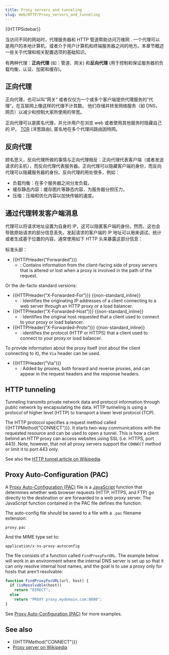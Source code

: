 ```yaml
---
title: Proxy servers and tunneling
slug: Web/HTTP/Proxy_servers_and_tunneling
---
```

{{HTTPSidebar}}

当访问不同的网站时，代理服务器和 HTTP 管道帮助访问万维网 . 一个代理可以是用户的本地计算机，或者介于用户计算机和终端服务器之间的地方。本章节概述一些关于代理和相关配置选项的基础知识。

有两种代理：**正向代理** (如：管道、网关) 和**反向代理** (用于控制和保证服务器的负载均衡、认证、加密和缓存)。

## 正向代理

正向代理，也可以叫“网关” 或者仅仅为一个或多个客户端提供代理服务的“代理”。在互联网上像这样的代理不计其数。 他们存储并转发网络服务（如 DNS，网页）以减少和控制大家所使用的带宽。

正向代理可以是匿名代理，并允许用户在浏览 web 或者使用其他服务时隐藏自己的 IP。 [TOR](https://www.torproject.org/) (洋葱路由), 匿名地在多个代理间路由因特网。

## 反向代理

顾名思义，反向代理所做的事情与正向代理相反：正向代理代表客户端（或者发送请求的主机），而反向代理代表服务器。正向代理可以隐藏客户端的身份，而反向代理可以隐藏服务器的身份。反向代理的用处很多，例如：

- 负载均衡：在多个服务器之间分发负载，
- 缓存静态内容：缓存图片等静态内容，为服务器分担压力，
- 压缩：压缩和优化内容以加快传输的速度。

## 通过代理转发客户端消息

代理可以将请求地址设置为自身的 IP，这可以隐匿客户端的身份。然而，这也会导致原始请求的部分信息丢失。发起请求的客户端的 IP 地址可以用来调试、统计或者生成基于位置的内容。通常使用如下 HTTP 头来暴露这部分信息：

标准头部：

- {{HTTPHeader("Forwarded")}}
  - : Contains information from the client-facing side of proxy servers that is altered or lost when a proxy is involved in the path of the request.

Or the de-facto standard versions:

- {{HTTPHeader("X-Forwarded-For")}} {{non-standard_inline}}
  - : Identifies the originating IP addresses of a client connecting to a web server through an HTTP proxy or a load balancer.
- {{HTTPHeader("X-Forwarded-Host")}} {{non-standard_inline}}
  - : Identifies the original host requested that a client used to connect to your proxy or load balancer.
- {{HTTPHeader("X-Forwarded-Proto")}} {{non-standard_inline}}
  - : identifies the protocol (HTTP or HTTPS) that a client used to connect to your proxy or load balancer.

To provide information about the proxy itself (not about the client connecting to it), the `Via` header can be used.

- {{HTTPHeader("Via")}}
  - : Added by proxies, both forward and reverse proxies, and can appear in the request headers and the response headers.

## HTTP tunneling

Tunneling transmits private network data and protocol information through public network by encapsulating the data. HTTP tunneling is using a protocol of higher level (HTTP) to transport a lower level protocol (TCP).

The HTTP protocol specifies a request method called {{HTTPMethod("CONNECT")}}. It starts two-way communications with the requested resource and can be used to open a tunnel. This is how a client behind an HTTP proxy can access websites using SSL (i.e. HTTPS, port 443). Note, however, that not all proxy servers support the `CONNECT` method or limit it to port 443 only.

See also the [HTTP tunnel article on Wikipedia](https://en.wikipedia.org/wiki/HTTP_tunnel).

## Proxy Auto-Configuration (PAC)

A [Proxy Auto-Configuration (PAC)](</en-US/docs/Mozilla/Projects/Necko/Proxy_Auto-Configuration_(PAC)_file>) file is a [JavaScript](/zh-CN/docs/Web/JavaScript) function that determines whether web browser requests (HTTP, HTTPS, and FTP) go directly to the destination or are forwarded to a web proxy server. The JavaScript function contained in the PAC file defines the function:

The auto-config file should be saved to a file with a `.pac` filename extension:

```plain
proxy.pac
```

And the MIME type set to:

```plain
application/x-ns-proxy-autoconfig
```

The file consists of a function called `FindProxyForURL`. The example below will work in an environment where the internal DNS server is set up so that it can only resolve internal host names, and the goal is to use a proxy only for hosts that aren't resolvable:

```js
function FindProxyForURL(url, host) {
  if (isResolvable(host))
    return "DIRECT";
  else
    return "PROXY proxy.mydomain.com:8080";
}
```

See [Proxy Auto-Configuration (PAC)](</en-US/docs/Web/HTTP/Proxy_servers_and_tunneling/Proxy_Auto-Configuration_(PAC)_file>) for more examples.

## See also

- {{HTTPMethod("CONNECT")}}
- [Proxy server on Wikipedia](https://en.wikipedia.org/wiki/Proxy_server)
